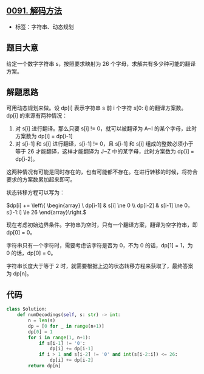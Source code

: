 ## [0091. 解码方法](https://leetcode-cn.com/problems/decode-ways/)

- 标签：字符串、动态规划

## 题目大意

给定一个数字字符串 s，按照要求映射为 26 个字母，求解共有多少种可能的翻译方案。

## 解题思路

可用动态规划来做。设 dp[i] 表示字符串 s 前 i 个字符 s[0: i] 的翻译方案数。dp[i] 的来源有两种情况：

1. 对 s[i] 进行翻译。那么只要 s[i] != 0，就可以被翻译为 A~I 的某个字母，此时方案数为 dp[i] = dp[i-1]
2. 对 s[i-1] 和 s[i] 进行翻译，s[i-1] != 0，且 s[i-1] 和 s[i] 组成的整数必须小于等于 26 才能翻译，这样才能翻译为 J~Z 中的某字母，此时方案数为 dp[i] = dp[i-2]。

这两种情况有可能是同时存在的，也有可能都不存在。在进行转移的时候，将符合要求的方案数累加起来即可。

状态转移方程可以写为：

$dp[i] += \left\{  \begin{array} \ dp[i-1] & s[i] \ne 0 \\ dp[i-2] & s[i-1] \ne 0，s[i-1:i] \le 26 \end{array}\right.$

现在考虑初始边界条件。字符串为空时，只有一个翻译方案，翻译为空字符串，即 dp[0] = 0。

字符串只有一个字符时，需要考虑该字符是否为 0，不为 0 的话，dp[1] = 1，为 0 的话，dp[0] = 0。

字符串长度大于等于 2 时，就需要根据上边的状态转移方程来获取了，最终答案为 dp[n]。

## 代码

```Python
class Solution:
    def numDecodings(self, s: str) -> int:
        n = len(s)
        dp = [0 for _ in range(n+1)]
        dp[0] = 1
        for i in range(1, n+1):
            if s[i-1] != '0':
                dp[i] += dp[i-1]
            if i > 1 and s[i-2] != '0' and int(s[i-2:i]) <= 26:
                dp[i] += dp[i-2]
        return dp[n]
```

